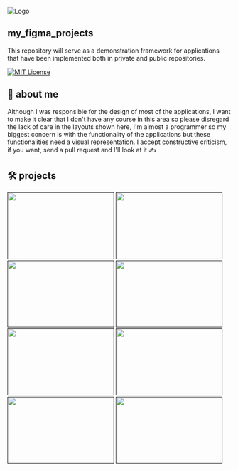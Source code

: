 ![Logo](https://github.com/dirigindo-meu-fusca/my_figma_projects/blob/main/imgs/figma_logo_icon_171159.png)

## my_figma_projects

This repository will serve as a demonstration framework for applications that have been implemented both in private and public repositories.

[![MIT License](https://img.shields.io/badge/License-MIT-green.svg)](https://choosealicense.com/licenses/mit/)

## 🚀 about me

Although I was responsible for the design of most of the applications, I want to make it clear that I don't have any course in this area so please disregard the lack of care in the layouts shown here, I'm almost a programmer so my biggest concern is with the functionality of the applications but these functionalities need a visual representation. I accept constructive criticism, if you want, send a pull request and I'll look at it :writing_hand:

## 🛠 projects

<a href=""><img src="https://github.com/dirigindo-meu-fusca/my_figma_projects/blob/main/imgs/projects/projeto_portifolio.png" height="150" width="240" /></a>
<a href=""><img src="https://github.com/dirigindo-meu-fusca/my_figma_projects/blob/main/imgs/projects/acai.png" height="150" width="240" /></a>
<a href=""><img src="https://github.com/dirigindo-meu-fusca/my_figma_projects/blob/main/imgs/projects/agenda.png" height="150" width="240" /></a>
<a href=""><img src="https://github.com/dirigindo-meu-fusca/my_figma_projects/blob/main/imgs/projects/boracodar.png " height="150" width="240" /></a>
<a href=""><img src="https://github.com/dirigindo-meu-fusca/my_figma_projects/blob/main/imgs/projects/cartao.png" height="150" width="240" /></a>
<a href=""><img src="https://github.com/dirigindo-meu-fusca/my_figma_projects/blob/main/imgs/projects/dashboard.png" height="150" width="240" /></a>
<a href=""><img src="https://github.com/dirigindo-meu-fusca/my_figma_projects/blob/main/imgs/projects/plantas.png" height="150" width="240" /></a>
<a href=""><img src="https://github.com/dirigindo-meu-fusca/my_figma_projects/blob/main/imgs/projects/task.png" height="150" width="240" /></a>

<!-- <a href=""><img src="https://github.com/dirigindo-meu-fusca/my_figma_projects/blob/main/imgs/projects/" height="150" width="240" /></a> -->

##

